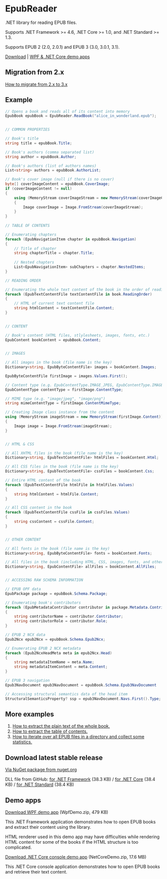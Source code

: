 # EpubReader
.NET library for reading EPUB files.

Supports .NET Framework >= 4.6, .NET Core >= 1.0, and .NET Standard >= 1.3.

Supports EPUB 2 (2.0, 2.0.1) and EPUB 3 (3.0, 3.0.1, 3.1).

[Download](#download-latest-stable-release) | [WPF & .NET Core demo apps](#demo-apps)

## Migration from 2.x

[How to migrate from 2.x to 3.x](https://github.com/vers-one/EpubReader/wiki/Migrating-from-2.x-to-3.x)

## Example
```csharp
// Opens a book and reads all of its content into memory
EpubBook epubBook = EpubReader.ReadBook("alice_in_wonderland.epub");

            
// COMMON PROPERTIES

// Book's title
string title = epubBook.Title;

// Book's authors (comma separated list)
string author = epubBook.Author;

// Book's authors (list of authors names)
List<string> authors = epubBook.AuthorList;

// Book's cover image (null if there is no cover)
byte[] coverImageContent = epubBook.CoverImage;
if (coverImageContent != null)
{
    using (MemoryStream coverImageStream = new MemoryStream(coverImageContent))
    {
        Image coverImage = Image.FromStream(coverImageStream);
    }
}
            
// TABLE OF CONTENTS

// Enumerating chapters
foreach (EpubNavigationItem chapter in epubBook.Navigation)
{
    // Title of chapter
    string chapterTitle = chapter.Title;
                
    // Nested chapters
    List<EpubNavigationItem> subChapters = chapter.NestedItems;
}

// READING ORDER

// Enumerating the whole text content of the book in the order of reading
foreach (EpubTextContentFile textContentFile in book.ReadingOrder)
{
    // HTML of current text content file
    string htmlContent = textContentFile.Content;
}

            
// CONTENT

// Book's content (HTML files, stlylesheets, images, fonts, etc.)
EpubContent bookContent = epubBook.Content;

            
// IMAGES

// All images in the book (file name is the key)
Dictionary<string, EpubByteContentFile> images = bookContent.Images;

EpubByteContentFile firstImage = images.Values.First();

// Content type (e.g. EpubContentType.IMAGE_JPEG, EpubContentType.IMAGE_PNG)
EpubContentType contentType = firstImage.ContentType;

// MIME type (e.g. "image/jpeg", "image/png")
string mimeContentType = firstImage.ContentMimeType;

// Creating Image class instance from the content
using (MemoryStream imageStream = new MemoryStream(firstImage.Content))
{
    Image image = Image.FromStream(imageStream);
}


// HTML & CSS

// All XHTML files in the book (file name is the key)
Dictionary<string, EpubTextContentFile> htmlFiles = bookContent.Html;

// All CSS files in the book (file name is the key)
Dictionary<string, EpubTextContentFile> cssFiles = bookContent.Css;

// Entire HTML content of the book
foreach (EpubTextContentFile htmlFile in htmlFiles.Values)
{
    string htmlContent = htmlFile.Content;
}

// All CSS content in the book
foreach (EpubTextContentFile cssFile in cssFiles.Values)
{
    string cssContent = cssFile.Content;
}


// OTHER CONTENT

// All fonts in the book (file name is the key)
Dictionary<string, EpubByteContentFile> fonts = bookContent.Fonts;

// All files in the book (including HTML, CSS, images, fonts, and other types of files)
Dictionary<string, EpubContentFile> allFiles = bookContent.AllFiles;


// ACCESSING RAW SCHEMA INFORMATION

// EPUB OPF data
EpubPackage package = epubBook.Schema.Package;

// Enumerating book's contributors
foreach (EpubMetadataContributor contributor in package.Metadata.Contributors)
{
    string contributorName = contributor.Contributor;
    string contributorRole = contributor.Role;
}

// EPUB 2 NCX data
Epub2Ncx epub2Ncx = epubBook.Schema.Epub2Ncx;

// Enumerating EPUB 2 NCX metadata
foreach (Epub2NcxHeadMeta meta in epub2Ncx.Head)
{
    string metadataItemName = meta.Name;
    string metadataItemContent = meta.Content;
}

// EPUB 3 navigation
Epub3NavDocument epub3NavDocument = epubBook.Schema.Epub3NavDocument

// Accessing structural semantics data of the head item
StructuralSemanticsProperty? ssp = epub3NavDocument.Navs.First().Type;
```

## More examples

1. [How to extract the plain text of the whole book.](https://github.com/vers-one/EpubReader/tree/master/Source/VersOne.Epub.NetCoreDemo/ExtractPlainText.cs)
2. [How to extract the table of contents.](https://github.com/vers-one/EpubReader/tree/master/Source/VersOne.Epub.NetCoreDemo/PrintNavigation.cs)
3. [How to iterate over all EPUB files in a directory and collect some statistics.](https://github.com/vers-one/EpubReader/tree/master/Source/VersOne.Epub.NetCoreDemo/TestDirectory.cs)

## Download latest stable release
[Via NuGet package from nuget.org](https://www.nuget.org/packages/VersOne.Epub)

DLL file from GitHub: [for .NET Framework](https://github.com/vers-one/EpubReader/releases/download/v3.0.0/VersOne.Epub.Net46.zip) (38.3 KB) / [for .NET Core](https://github.com/vers-one/EpubReader/releases/download/v3.0.0/VersOne.Epub.NetCore.zip) (38.4 KB) / [for .NET Standard](https://github.com/vers-one/EpubReader/releases/download/v3.0.0/VersOne.Epub.NetStandard.zip) (38.4 KB)

## Demo apps
[Download WPF demo app](https://github.com/vers-one/EpubReader/releases/download/v3.0.0/WpfDemo.zip) (WpfDemo.zip, 479 KB)

This .NET Framework application demonstrates how to open EPUB books and extract their content using the library.

HTML renderer used in this demo app may have difficulties while rendering HTML content for some of the books if the HTML structure is too complicated.

[Download .NET Core console demo app](https://github.com/vers-one/EpubReader/releases/download/v3.0.0/NetCoreDemo.zip) (NetCoreDemo.zip, 17.6 MB)

This .NET Core console application demonstrates how to open EPUB books and retrieve their text content.
